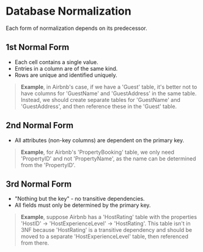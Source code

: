 # Database Normalization

Each form of normalization depends on its predecessor.

## 1st Normal Form

- Each cell contains a single value.
- Entries in a column are of the same kind.
- Rows are unique and identified uniquely.

> **Example**, in Airbnb's case, if we have a 'Guest' table, it's better not to have columns for 'GuestName' and 'GuestAddress' in the same table. Instead, we should create separate tables for 'GuestName' and 'GuestAddress', and then reference these in the 'Guest' table.

## 2nd Normal Form

- All attributes (non-key columns) are dependent on the primary key.

> **Example**, for Airbnb's 'PropertyBooking' table, we only need 'PropertyID' and not 'PropertyName', as the name can be determined from the 'PropertyID'.

## 3rd Normal Form

- "Nothing but the key" - no transitive dependencies.
- All fields must only be determined by the primary key.

> **Example**, suppose Airbnb has a 'HostRating' table with the properties 'HostID' -> 'HostExperienceLevel' -> 'HostRating'. This table isn't in 3NF because 'HostRating' is a transitive dependency and should be moved to a separate 'HostExperienceLevel' table, then referenced from there.
